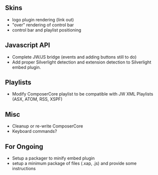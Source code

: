Skins
-----
* logo plugin rendering (link out)
* "over" rendering of control bar
* control bar and playlist positioning

Javascript API
--------------
* Complete JW/JS bridge (events and adding buttons still to do)
* Add proper Silverlight detection and extension detection to Silverlight embed plugin.

Playlists
---------
* Modify ComposerCore playlist to be compatible with JW XML Playlists (ASX, ATOM, RSS, XSPF)

Misc
----
* Cleanup or re-write ComposerCore
* Keyboard commands?

For Ongoing
-----------
* Setup a packager to minify embed plugin
* setup a minimum package of files (.xap, .js) and provide some instructions
